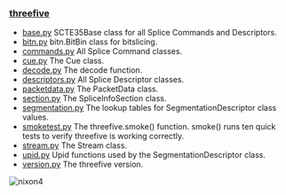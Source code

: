 ### [threefive](https://github.com/futzu/SCTE35-threefive/) 

* [base.py](https://github.com/futzu/SCTE35-threefive/blob/master/threefive/base.py)   SCTE35Base class for all Splice Commands and Descriptors. 
* [bitn.py](https://github.com/futzu/SCTE35-threefive/blob/master/threefive/bitn.py)   bitn.BitBin class for bitslicing. 
* [commands.py](https://github.com/futzu/SCTE35-threefive/blob/master/threefive/commands.py)  All Splice Command classes.
* [cue.py](https://github.com/futzu/SCTE35-threefive/blob/master/threefive/cue.py)   The Cue class.
* [decode.py](https://github.com/futzu/SCTE35-threefive/blob/master/threefive/decode.py)   The decode function.
* [descriptors.py](https://github.com/futzu/SCTE35-threefive/blob/master/threefive/descriptors.py)   All Splice Descriptor classes.
* [packetdata.py](https://github.com/futzu/threefive/blob/master/threefive/packetdata.py) The PacketData class.
* [section.py](https://github.com/futzu/SCTE35-threefive/blob/master/threefive/section.py)   The SpliceInfoSection class.
* [segmentation.py](https://github.com/futzu/SCTE35-threefive/blob/master/threefive/segmentation.py)   The lookup tables for SegmentationDescriptor class values.
* [smoketest.py](https://github.com/futzu/threefive/blob/master/threefive/smoketest.py) The threefive.smoke() function. smoke() runs ten quick tests  to verify   threefive is working correctly.
* [stream.py](https://github.com/futzu/SCTE35-threefive/blob/master/threefive/stream.py)   The Stream class.
* [upid.py](https://github.com/futzu/SCTE35-threefive/blob/master/threefive/upid.py)   Upid functions used by the SegmentationDescriptor class.  
* [version.py](https://github.com/futzu/SCTE35-threefive/blob/master/threefive/version.py)   The threefive version.














![nixon4](https://user-images.githubusercontent.com/52701496/130755626-b9e1f539-79fa-4ed4-a99d-d37ecb62f2f1.jpeg)
